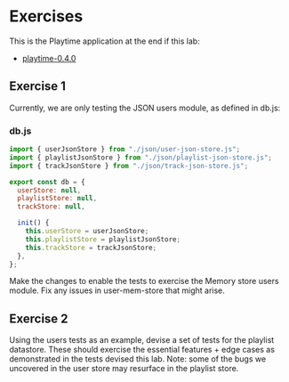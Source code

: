 # Exercises

This is the Playtime application at the end if this lab:

- [playtime-0.4.0](https://github.com/wit-hdip-comp-sci-2024/full-stack-1/tree/main/prj/playtime/playtime-0.4.0)


## Exercise 1

Currently, we are only testing the JSON users module, as defined in db.js:

### db.js

~~~javascript
import { userJsonStore } from "./json/user-json-store.js";
import { playlistJsonStore } from "./json/playlist-json-store.js";
import { trackJsonStore } from "./json/track-json-store.js";

export const db = {
  userStore: null,
  playlistStore: null,
  trackStore: null,

  init() {
    this.userStore = userJsonStore;
    this.playlistStore = playlistJsonStore;
    this.trackStore = trackJsonStore;
  },
};
~~~

Make the changes to enable the tests to exercise the Memory store users module. Fix any issues in user-mem-store that might arise.

## Exercise 2

Using the users tests as an example, devise a set of tests for the playlist datastore. These should exercise the essential features + edge cases as demonstrated in the tests devised this lab. Note: some of the bugs we uncovered in the user store may resurface in the playlist store.
